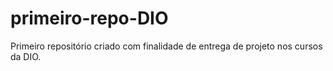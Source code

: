 # primeiro-repo-DIO
Primeiro repositório criado com finalidade de entrega de projeto nos cursos da DIO.
